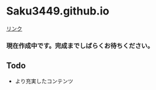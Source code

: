 # Saku3449.github.io
[リンク](https://saku3449.github.io/)

### 現在作成中です。完成までしばらくお待ちください。

## Todo
- より充実したコンテンツ